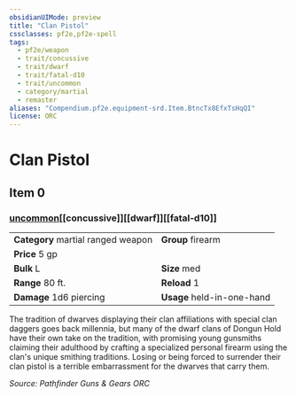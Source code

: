 ```yaml
---
obsidianUIMode: preview
title: "Clan Pistol"
cssclasses: pf2e,pf2e-spell
tags:
  - pf2e/weapon
  - trait/concussive
  - trait/dwarf
  - trait/fatal-d10
  - trait/uncommon
  - category/martial
  - remaster
aliases: "Compendium.pf2e.equipment-srd.Item.BtncTx8EfxTsHqQI"
license: ORC
---
```

# Clan Pistol
## Item 0
### [uncommon](uncommon "Uncommon Rarity Trait")[[concussive]][[dwarf]][[fatal-d10]]

|  |  |
| -- | -- |
| **Category** martial ranged weapon | **Group** firearm |
| **Price** 5 gp |  |
| **Bulk** L | **Size** med |
|**Range** 80 ft.| **Reload** 1|
| **Damage** 1d6 piercing  | **Usage** held-in-one-hand |



The tradition of dwarves displaying their clan affiliations with special clan daggers goes back millennia, but many of the dwarf clans of Dongun Hold have their own take on the tradition, with promising young gunsmiths claiming their adulthood by crafting a specialized personal firearm using the clan's unique smithing traditions. Losing or being forced to surrender their clan pistol is a terrible embarrassment for the dwarves that carry them.

*Source: Pathfinder Guns & Gears*
*ORC*